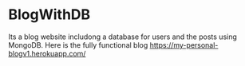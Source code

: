 # BlogWithDB 
Its a blog website includong a database for users and the posts using MongoDB. 
Here is the fully functional blog
https://my-personal-blogv1.herokuapp.com/
